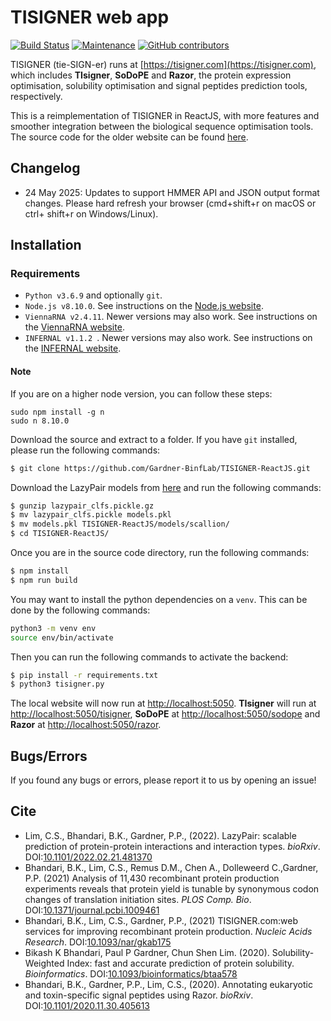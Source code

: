 # TISIGNER web app
[![Build Status](https://travis-ci.com/Gardner-BinfLab/TISIGNER-ReactJS.svg?branch=master)](https://travis-ci.com/Gardner-BinfLab/TISIGNER-ReactJS)
[![Maintenance](https://img.shields.io/badge/Maintained%3F-yes-green.svg)](https://github.com/Gardner-BinfLab/TISIGNER-ReactJS)
[![GitHub contributors](https://img.shields.io/github/contributors/Naereen/StrapDown.js.svg)](https://github.com/Gardner-BinfLab/TISIGNER-ReactJS/graphs/contributors/)


TISIGNER (tie-SIGN-er) runs at [https://tisigner.com](https://tisigner.com), which includes **TIsigner**, **SoDoPE** and **Razor**, the protein expression optimisation, solubility optimisation and signal peptides prediction tools, respectively.

This is a reimplementation of TISIGNER in ReactJS, with more features and smoother integration between the biological sequence optimisation tools. The source code for the older website can be found [here](https://github.com/Gardner-BinfLab/TIsigner/tree/master/TIsigner_web).

## Changelog
- 24 May 2025: Updates to support HMMER API and JSON output format changes. Please hard refresh your browser (cmd+shift+r on macOS or ctrl+ shift+r on Windows/Linux).

## Installation

### Requirements
 - ```Python v3.6.9``` and optionally ```git```.
 - ```Node.js v8.10.0```. See instructions on the [Node.js website](https://nodejs.org/en/).
 - ```ViennaRNA v2.4.11```. Newer versions may also work. See instructions on the [ViennaRNA website](https://www.tbi.univie.ac.at/RNA/).
 - ```INFERNAL v1.1.2 ```. Newer versions may also work. See instructions on the [INFERNAL website](http://eddylab.org/infernal/).

 #### Note
 If you are on a higher node version, you can follow these steps:
 ```
sudo npm install -g n
sudo n 8.10.0
 ```

Download the source and extract to a folder. If you have ```git``` installed, please run the following commands:

```sh
$ git clone https://github.com/Gardner-BinfLab/TISIGNER-ReactJS.git
```
Download the LazyPair models from [here](https://zenodo.org/record/6071630) and run the following commands:
```sh
$ gunzip lazypair_clfs.pickle.gz
$ mv lazypair_clfs.pickle models.pkl
$ mv models.pkl TISIGNER-ReactJS/models/scallion/
$ cd TISIGNER-ReactJS/
```
Once you are in the source code directory, run the following commands:
```sh
$ npm install
$ npm run build
```
You may want to install the python dependencies on a ```venv```. This can be done by the following commands:
```sh
python3 -m venv env
source env/bin/activate
```
Then you can run the following commands to activate the backend:
```sh
$ pip install -r requirements.txt
$ python3 tisigner.py
```

The local website will now run at [http://localhost:5050](http://localhost:5050).
**TIsigner** will run at [http://localhost:5050/tisigner](http://localhost:5050/tisigner), **SoDoPE** at [http://localhost:5050/sodope](http://localhost:5050/sodope) and **Razor** at [http://localhost:5050/razor](http://localhost:5050/razor).

## Bugs/Errors
If you found any bugs or errors, please report it to us by opening an issue!

## Cite
- Lim, C.S., Bhandari, B.K., Gardner, P.P., (2022). LazyPair: scalable prediction of protein-protein interactions and interaction types. *bioRxiv*. DOI:[10.1101/2022.02.21.481370 ](https://doi.org/10.1101/2022.02.21.481370)
- Bhandari, B.K., Lim, C.S., Remus D.M., Chen A., Dolleweerd C.,Gardner, P.P. (2021) Analysis of 11,430 recombinant protein production experiments reveals that protein yield is tunable by synonymous codon changes of translation initiation sites. *PLOS Comp. Bio*. DOI:[10.1371/journal.pcbi.1009461](https://doi.org/10.1371/journal.pcbi.1009461)
- Bhandari, B.K., Lim, C.S., Gardner, P.P., (2021) TISIGNER.com:web services for improving recombinant protein production. *Nucleic Acids Research*. DOI:[10.1093/nar/gkab175](https://doi.org/10.1093/nar/gkab175)
- Bikash K Bhandari, Paul P Gardner, Chun Shen Lim. (2020). Solubility-Weighted Index: fast and accurate prediction of protein solubility. *Bioinformatics*. DOI:[10.1093/bioinformatics/btaa578](https://dx.doi.org/10.1093/bioinformatics/btaa578)
- Bhandari, B.K., Gardner, P.P., Lim, C.S., (2020). Annotating eukaryotic and toxin-specific signal peptides using Razor. *bioRxiv*. DOI:[10.1101/2020.11.30.405613](https://doi.org/10.1101/2020.11.30.405613)
